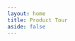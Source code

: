 ```yaml
---
layout: home
title: Product Tour
aside: false
---
```


<script setup>

const cards = [
    {
        text: `The dashboard. Select a folder of content to describe; load a previously used folder or manage data pack data.
        Whether you are describing research data, creating a cultural collection or just discovering what your content
        is about, everything you do will be stored in this folder. <br/><strong>Nothing is locked up inside Describo.</strong>`,
        image: "/images/tour/desktop1.webp",
    },
    {
        text: "Get started by pressing the help button to activate context sensitive help. The documentation link in the navigation bar links to context specific documentation.",
        image: "/images/tour/desktop2.webp",
    },
    {
        text: `When a folder is selected, the root dataset is shown in the middle pane along with a file browser on the left.
       In the navigation bar we can see which folder is loaded as well as controls to load a profile and access application settings.
        `,
        image: "/images/tour/desktop3.webp",
    },
    {
        text: `Selecting a entity of type 'File' will calculate file metadata, create an entry for the file in the crate and display a preview of it
        in the right hand panel.`,
        image: "/images/tour/desktop4.webp",
    },
    {
        text: `Describo makes all of Schema.org available to you. In the image we can see all of the properties defined by schema.org
        for an entity of type File; all the way back up the hierarchy to Thing. In addition, we can see what data types each property is expecting.
        The 'about' property expects an entity of type 'ANY' so Describo will let you associate anything you've already
        described.`,
        image: "/images/tour/desktop5.webp",
    },
    {
        text: `Entities can be created directly. 'Spatial Coverage' is expecting an entity of type Place and Describo provides controls to create a new entity of that type.`,
        image: "/images/tour/desktop6.webp",
    },
    {
        text: `Navigating to the entity we can then start managing its data. Shown is the Geometry component which enables creating
        a custom geometry for the Geo property.`,
        image:  "/images/tour/desktop7.webp",
    },
    {
        text: `Describo can perform Optical Character Recoginition (OCR) and entity recognition of your data. You can mark
        up entities and create rich datasets of entities mentioned in your data.
        <br/>
        <a href="/docs/guide/tutorials/transcribing-content.html" target="_blank">See the tutorial for more information.</a>`,
        image:  "/images/tour/desktop8.webp",
    },
    {
        text: `When using the transcription tools the data is written into the RO-Crate. And the markup is created as data attributes in the HTML.`,
        image:  [ "/images/tour/desktop9.webp",  "/images/tour/transcribe1.webp" ]
    },
     {
        text: `Describo interfaces with a conversational AI assistant to help you interrogate and understand your content. In this image
                the assistant has first summarised the text then, acting as an anthropologist, it has described the main topics. Finally, as a social scientist, the assistant explains the narrative with respect to any cultural symbolism. In each response, detailed examples are provided from the text to support the commentary.
                <br/>
                <a href="/docs/guide/tutorials/transcribing-content-assistant.html" target="_blank">See the tutorial for more information.</a>
        `,
        image:   "/images/tutorial-transcribing-content-assistant/assistant1.webp"
    },
     {
        text: `Any description or defined term that you create is then associated to the file in the metadata.`,
        image:   "/images/tutorial-transcribing-content-assistant/assistant2.webp"
    },
      {
        text: `And defined terms can be looked up and attached to other content that you are working on.`,
        image:   "/images/tutorial-transcribing-content-assistant/assistant3.webp"
    },
    {
        text: `Describo is totally configurable via profiles. Profiles are JSON objects that describe how the interface looks and what a user can do. Profiles can be loaded from your computer or from the Describo Profiles Repository. Profiles are cached locally for reuse.`,
        image: "/images/tour/desktop10.webp",
    },
    {
        text: `When a profile is loaded, the view will adapt based on the instructions in that profile. In this example, the profile defines a tabbed layout for File entities in addition to showing specific properties. This allows the profile author to define exactly how the UI should look for their users and guide them on what is required.`,
        image: "/images/tour/desktop11.webp",
    },
    {
        text: `Describo is totally configurable. It supports English and Hungarian (for now) and there are controls for various aspects of its operation.`,
        image: ["/images/tour/desktop12.webp", "/images/tour/describo-i18-en.webp", "/images/tour/describo-i18-hu.webp"],
    },
    {
        text: `There are controls to view the entities in the crate and jump directly to any entity.`,
        image: "/images/tour/desktop13.webp",
    },
    { text: `There is a control to directly edit the context.`, image: "/images/tour/desktop14.webp" },
    { text: `And one to preview the JSON linked data.`, image: "/images/tour/desktop15.webp" },

];
</script>

<StackComponent :cards="cards"  class="mt-10 p-4 bg-slate-100 rounded-lg"></StackComponent>
